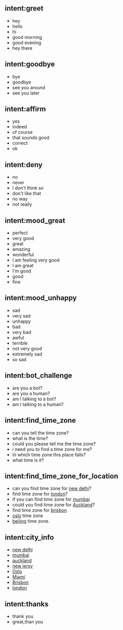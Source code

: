 ## intent:greet
- hey
- hello
- hi
- good morning
- good evening
- hey there

## intent:goodbye
- bye
- goodbye
- see you around
- see you later

## intent:affirm
- yes
- indeed
- of course
- that sounds good
- correct
- ok

## intent:deny
- no
- never
- I don't think so
- don't like that
- no way
- not really

## intent:mood_great
- perfect
- very good
- great
- amazing
- wonderful
- I am feeling very good
- I am great
- I'm good
- good
- fine

## intent:mood_unhappy
- sad
- very sad
- unhappy
- bad
- very bad
- awful
- terrible
- not very good
- extremely sad
- so sad

## intent:bot_challenge
- are you a bot?
- are you a human?
- am I talking to a bot?
- am I talking to a human?

## intent:find_time_zone
- can you tell the time zone?
- what is the time?
- could you please tell me the time zone?
- i need you to find a time zone for me?
- In which time zone this place falls?
- what time is it?

## intent:find_time_zone_for_location
- can you find time zone for [new delhi](city)?
- find time zone for [london](city)?
- if you can find time zone for [mumbai](city)
- could you find time zone for [Auckland](city)?
- find time zone for [brisbon](city)
- [oslo](city) time zone
- [beijing](city) time zone.

## intent:city_info
- [new delhi](city)
- [mumbai](city)
- [auckland](city)
- [new jersy](city)
- [Oslo](city)
- [Miami](city)
- [Brisbon](city)
- [london](city)

## intent:thanks
- thank you
- great,than you

